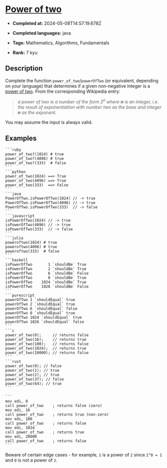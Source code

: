# [Power of two](https://www.codewars.com/kata/534d0a229345375d520006a0)

- **Completed at:** 2024-05-08T14:57:19.678Z

- **Completed languages:** java

- **Tags:** Mathematics, Algorithms, Fundamentals

- **Rank:** 7 kyu

## Description

Complete the function `power_of_two`/`powerOfTwo` (or equivalent, depending on your language) that determines if a given non-negative integer is a [power of two](https://en.wikipedia.org/wiki/Power_of_two).  From the corresponding Wikipedia entry:

> *a power of two is a number of the form 2<sup>n</sup> where **n** is an integer, i.e. the result of exponentiation with number two as the base and integer **n** as the exponent.*

You may assume the input is always valid.

## Examples

~~~if-not:nasm
```ruby
power_of_two?(1024) # true
power_of_two?(4096) # true
power_of_two?(333)  # false
```
```python
power_of_two(1024) ==> True
power_of_two(4096) ==> True
power_of_two(333)  ==> False
```
```java
PowerOfTwo.isPowerOfTwo(1024) // -> true
PowerOfTwo.isPowerOfTwo(4096) // -> true
PowerOfTwo.isPowerOfTwo(333)  // -> false
```
```javascript
isPowerOfTwo(1024) // -> true
isPowerOfTwo(4096) // -> true
isPowerOfTwo(333)  // -> false
```
```julia
poweroftwo(1024) # true
poweroftwo(4096) # true
poweroftwo(333)  # false
```
```haskell
isPowerOfTwo       1 `shouldBe` True
isPowerOfTwo       2 `shouldBe` True
isPowerOfTwo       6 `shouldBe` False
isPowerOfTwo       8 `shouldBe` True
isPowerOfTwo    1024 `shouldBe` True
isPowerOfTwo    1026 `shouldBe` False
```
```purescript
powerOfTwo 1 `shouldEqual` true
powerOfTwo 2 `shouldEqual` true
powerOfTwo 6 `shouldEqual` false
powerOfTwo 8 `shouldEqual` true
powerOfTwo 1024 `shouldEqual` true
powerOfTwo 1026 `shouldEqual` false
```
```c
power_of_two(0);     // returns false
power_of_two(16);    // returns true
power_of_two(100);   // returns false
power_of_two(1024);  // returns true
power_of_two(20000); // returns false
```
```rust
power_of_two(0); // false
power_of_two(1); // true
power_of_two(2); // true
power_of_two(37); // false
power_of_two(64); // true
```
~~~
~~~if:nasm
```
mov edi, 0
call power_of_two    ; returns false (zero)
mov edi, 16
call power_of_two    ; returns true (non-zero)
mov edi, 100
call power_of_two    ; returns false
mov edi, 1024
call power_of_two    ; returns true
mov edi, 20000
call power_of_two    ; returns false
```
~~~

Beware of certain edge cases - for example, `1` is a power of `2` since `2^0 = 1` and `0` is not a power of `2`.
